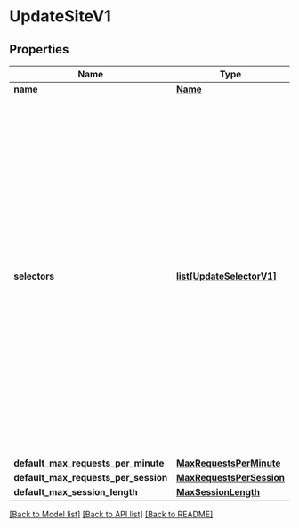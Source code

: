 # UpdateSiteV1

## Properties
Name | Type | Description | Notes
------------ | ------------- | ------------- | -------------
**name** | [**Name**](Name.md) |  | 
**selectors** | [**list[UpdateSelectorV1]**](UpdateSelectorV1.md) | A list of Selectors in priority order, such that the first Selector that matches the incoming request will decide the Policy that will be applied. In addition to the provided Selectors, a default Selector will be created with the lowest priority. It will match any path and apply the default policy. | 
**default_max_requests_per_minute** | [**MaxRequestsPerMinute**](MaxRequestsPerMinute.md) |  | [optional] 
**default_max_requests_per_session** | [**MaxRequestsPerSession**](MaxRequestsPerSession.md) |  | [optional] 
**default_max_session_length** | [**MaxSessionLength**](MaxSessionLength.md) |  | [optional] 

[[Back to Model list]](../README.md#documentation-for-models) [[Back to API list]](../README.md#documentation-for-api-endpoints) [[Back to README]](../README.md)

